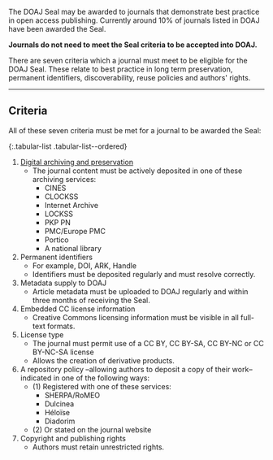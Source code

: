 The DOAJ Seal may be awarded to journals that demonstrate best practice in open access publishing. Currently around 10% of journals listed in DOAJ have been awarded the Seal.

**Journals do not need to meet the Seal criteria to be accepted into DOAJ.**

There are seven criteria which a journal must meet to be eligible for the DOAJ Seal. These relate to best practice in long term preservation, permanent identifiers, discoverability, reuse policies and authors' rights.

---

## Criteria

All of these seven criteria must be met for a journal to be awarded the Seal:

{:.tabular-list .tabular-list--ordered}
1. [Digital archiving and preservation](https://blog.doaj.org/2015/01/28/applications-a-note-about-archiving-and-preservation/)
    - The journal content must be actively deposited in one of these archiving services:
        - CINES
        - CLOCKSS
        - Internet Archive
        - LOCKSS
        - PKP PN
        - PMC/Europe PMC
        - Portico
        - A national library
2. Permanent identifiers
    - For example, DOI, ARK, Handle
    - Identifiers must be deposited regularly and must resolve correctly.
3. Metadata supply to DOAJ
    - Article metadata must be uploaded to DOAJ regularly and within three months of receiving the Seal.
4. Embedded CC license information
    - Creative Commons licensing information must be visible in all full-text formats.
5. License type
    - The journal must permit use of a CC BY, CC BY-SA, CC BY-NC or CC BY-NC-SA license
    - Allows the creation of derivative products.
6. A repository policy &ndash;allowing authors to deposit a copy of their work&ndash; indicated in one of the following ways:
    - (1) Registered with one of these services:
        - SHERPA/RoMEO
        - Dulcinea
        - Héloïse
        - Diadorim
    - (2) Or stated on the journal website
7. Copyright and publishing rights
    -  Authors must retain unrestricted rights.
